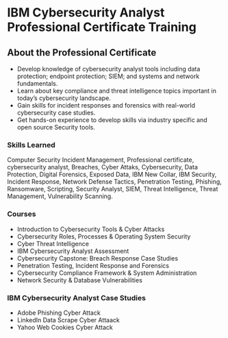 # IBM Cybersecurity Analyst Professional Certificate Training

## About the Professional Certificate
  - Develop knowledge of cybersecurity analyst tools including data protection; endpoint protection; SIEM; and systems and network fundamentals. 
  - Learn about key compliance and threat intelligence topics important in today’s cybersecurity landscape.
  - Gain skills for incident responses and forensics with real-world cybersecurity case studies.
  - Get hands-on experience to develop skills via industry specific and open source Security tools.
  
### Skills Learned

Computer Security Incident Management, Professional certificate, cybersecurity analyst, Breaches, Cyber Attaks, Cybersecurity, Data Protection, Digital Forensics, Exposed Data, IBM New Collar, IBM Security, Incident Response, Network Defense Tactics, Penetration Testing, Phishing, Ransomware, Scripting, Security Analyst, SIEM, Threat Intelligence, Threat Management, Vulnerability Scanning.

### Courses
  - Introduction to Cybersecurity Tools & Cyber Attacks
  - Cybersecurity Roles, Processes & Operating System Security
  - Cyber Threat Intelligence
  - IBM Cybersecurity Analyst Assessment
  - Cybersecurity Capstone: Breach Response Case Studies
  - Penetration Testing, Incident Response and Forensics
  - Cybersecurity Compliance Framework & System Administration
  - Network Security & Database Vulnerabilities

### IBM Cybersecurity Analyst Case Studies
- Adobe Phishing Cyber Attack
- LinkedIn Data Scrape Cyber Attaack
- Yahoo Web Cookies Cyber Attack
